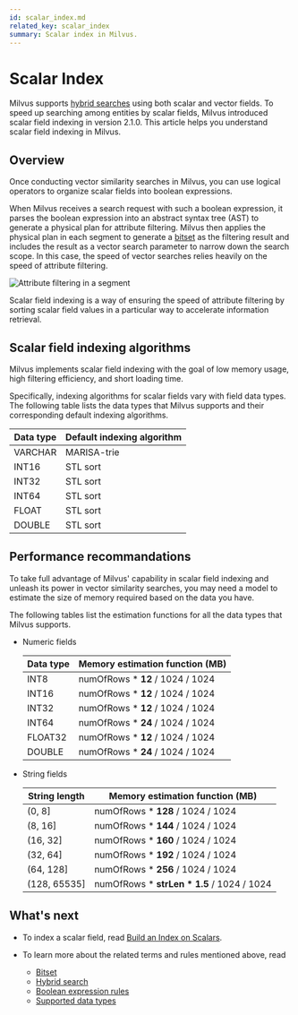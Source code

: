 ```yaml
---
id: scalar_index.md
related_key: scalar_index
summary: Scalar index in Milvus.
---
```


# Scalar Index

Milvus supports [hybrid searches](hybridsearch.md) using both scalar and vector fields. To speed up searching among entities by scalar fields, Milvus introduced scalar field indexing in version 2.1.0. This article helps you understand scalar field indexing in Milvus.

## Overview

Once conducting vector similarity searches in Milvus, you can use logical operators to organize scalar fields into boolean expressions. 

When Milvus receives a search request with such a boolean expression, it parses the boolean expression into an abstract syntax tree (AST) to generate a physical plan for attribute filtering. Milvus then applies the physical plan in each segment to generate a [bitset](bitset.md) as the filtering result and includes the result as a vector search parameter to narrow down the search scope. In this case, the speed of vector searches relies heavily on the speed of attribute filtering.

![Attribute filtering in a segment](../../../assets/scalar_index.png)

Scalar field indexing is a way of ensuring the speed of attribute filtering by sorting scalar field values in a particular way to accelerate information retrieval. 

## Scalar field indexing algorithms

Milvus implements scalar field indexing with the goal of low memory usage, high filtering efficiency, and short loading time.

Specifically, indexing algorithms for scalar fields vary with field data types. The following table lists the data types that Milvus supports and their corresponding default indexing algorithms.

| Data type                     | Default indexing algorithm        |
| ----------------------------- | --------------------------------- |
| VARCHAR                       | MARISA-trie                       |
| INT16                         | STL sort                          |
| INT32                         | STL sort                          |
| INT64                         | STL sort                          |
| FLOAT                         | STL sort                          |
| DOUBLE                        | STL sort                          |

## Performance recommandations

To take full advantage of Milvus' capability in scalar field indexing and unleash its power in vector similarity searches, you may need a model to estimate the size of memory required based on the data you have.

The following tables list the estimation functions for all the data types that Milvus supports.

- Numeric fields

    | Data type                      | Memory estimation function (MB)      |
    | ------------------------------ | ------------------------------------ |
    | INT8                           | numOfRows * **12** / 1024 / 1024     |
    | INT16                          | numOfRows * **12** / 1024 / 1024     |
    | INT32                          | numOfRows * **12** / 1024 / 1024     |
    | INT64                          | numOfRows * **24** / 1024 / 1024     |
    | FLOAT32                        | numOfRows * **12** / 1024 / 1024     |
    | DOUBLE                         | numOfRows * **24** / 1024 / 1024     |

- String fields

    | String length                  | Memory estimation function (MB)      |
    | ------------------------------ | ------------------------------------ |
    | (0, 8]                         | numOfRows * **128** / 1024 / 1024    |
    | (8, 16]                        | numOfRows * **144** / 1024 / 1024    |
    | (16, 32]                       | numOfRows * **160** / 1024 / 1024    |
    | (32, 64]                       | numOfRows * **192** / 1024 / 1024    |
    | (64, 128]                      | numOfRows * **256** / 1024 / 1024    |
    | (128, 65535]                   | numOfRows * **strLen * 1.5** / 1024 / 1024    |

## What's next

- To index a scalar field, read [Build an Index on Scalars](index-scalar-fields.md).
- To learn more about the related terms and rules mentioned above, read

    - [Bitset](bitset.md)
    - [Hybrid search](hybridsearch.md)
    - [Boolean expression rules](boolean.md)
    - [Supported data types](schema.md#Supported-data-type)
